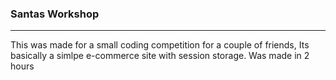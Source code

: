 ### Santas Workshop
---
This was made for a small coding competition for a couple of friends, Its basically a simlpe e-commerce site with session storage. Was made in 2 hours
